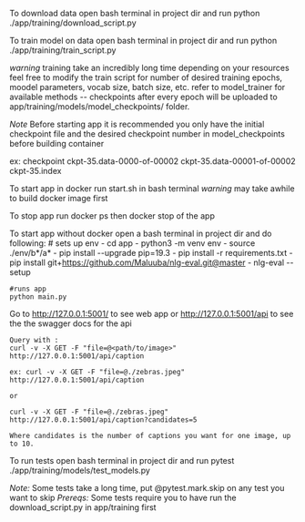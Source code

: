 To download data open bash terminal in project dir and run 
python ./app/training/download_script.py

To train model on data open bash terminal in project dir and run
python ./app/training/train_script.py

*warning* training take an incredibly long time depending on your resources
feel free to modify the train script for number of desired training epochs,
moodel parameters, vocab size, batch size, etc.
refer to model_trainer for available methods -- checkpoints after every epoch 
will be uploaded to app/training/models/model_checkpoints/ folder.

*Note* Before starting app it is recommended you only have the initial checkpoint
file and the desired checkpoint number in model_checkpoints before building container

ex: checkpoint ckpt-35.data-0000-of-00002 ckpt-35.data-00001-of-00002 ckpt-35.index

To start app in docker run start.sh in bash terminal
*warning* may take awhile to build docker image first

To stop app run docker ps then docker stop <pid> of the app

To start app without docker open a bash terminal in project dir and do following:
    # sets up env
    - cd app
    - python3 -m venv env
    - source ./env/b*/a*
    - pip install --upgrade pip=19.3
    - pip install -r requirements.txt
    - pip install git+https://github.com/Maluuba/nlg-eval.git@master
    - nlg-eval --setup

    #runs app
    python main.py

Go to http://127.0.0.1:5001/ to see web app
or http://127.0.0.1:5001/api to see the the swagger docs for the api
    
    Query with :
    curl -v -X GET -F "file=@<path/to/image>"  http://127.0.0.1:5001/api/caption

    ex: curl -v -X GET -F "file=@./zebras.jpeg"  http://127.0.0.1:5001/api/caption

    or

    curl -v -X GET -F "file=@./zebras.jpeg"  http://127.0.0.1:5001/api/caption?candidates=5

    Where candidates is the number of captions you want for one image, up to 10.

To run tests open bash terminal in project dir and run pytest ./app/training/models/test_models.py

*Note:* Some tests take a long time, put @pytest.mark.skip on any test you want to skip
*Prereqs:* Some tests require you to have run the download_script.py in app/training first
